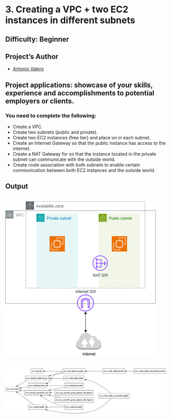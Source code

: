 # 3. Creating a VPC + two EC2 instances in different subnets
 
## Difficulty: Beginner

## Project’s Author 
* [Antonio Valero](https://www.linkedin.com/in/avalero89/) 

## Project applications: showcase of your skills, experience and accomplishments to potential employers or clients. 
 

### You need to complete the following:

  *   Create a VPC.
  *   Create two subnets (public and private).
  *   Create two EC2 instances (free tier) and place on in each subnet.
  *   Create an Internet Gateway so that the public instance has access to the internet.
  *   Create a NAT Gateway for so that the instance located in the private subnet can communicate with the outside world.
  *   Create route association with both subnets to enable certain communication between both EC2 instances and the outside world.


## Output

<br>![Imagen](https://github.com/valerokucloud/aws_portfolio/blob/main/Beginner/3.%20Creating%20a%20VPC%20%2B%20EC2%20instances/VPC.png)  
<br><br>
![Imagen](https://github.com/valerokucloud/aws_portfolio/blob/main/Beginner/3.%20Creating%20a%20VPC%20%2B%20EC2%20instances/graph.png)
